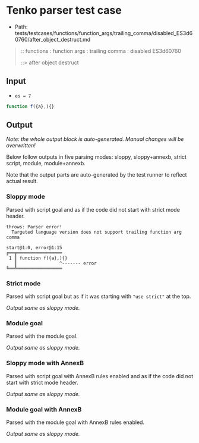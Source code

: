 # Tenko parser test case

- Path: tests/testcases/functions/function_args/trailing_comma/disabled_ES3d60760/after_object_destruct.md

> :: functions : function args : trailing comma : disabled ES3d60760
>
> ::> after object destruct

## Input

- `es = 7`

`````js
function f({a},){}
`````

## Output

_Note: the whole output block is auto-generated. Manual changes will be overwritten!_

Below follow outputs in five parsing modes: sloppy, sloppy+annexb, strict script, module, module+annexb.

Note that the output parts are auto-generated by the test runner to reflect actual result.

### Sloppy mode

Parsed with script goal and as if the code did not start with strict mode header.

`````
throws: Parser error!
  Targeted language version does not support trailing function arg comma

start@1:0, error@1:15
╔══╦═════════════════
 1 ║ function f({a},){}
   ║                ^------- error
╚══╩═════════════════

`````

### Strict mode

Parsed with script goal but as if it was starting with `"use strict"` at the top.

_Output same as sloppy mode._

### Module goal

Parsed with the module goal.

_Output same as sloppy mode._

### Sloppy mode with AnnexB

Parsed with script goal with AnnexB rules enabled and as if the code did not start with strict mode header.

_Output same as sloppy mode._

### Module goal with AnnexB

Parsed with the module goal with AnnexB rules enabled.

_Output same as sloppy mode._
